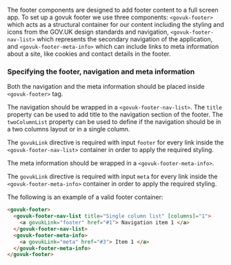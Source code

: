 The footer components are designed to add footer content to a full screen app.
To set up a govuk footer we use three components: `<govuk-footer>` which acts as
a structural container for our content including the styling and icons from the
GOV.UK design standards and navigation, `<govuk-footer-nav-list>` which represents
the secondary navigation of the application, and `<govuk-footer-meta-info>` which
can include links to meta information about a site, like cookies and contact details in the footer.

### Specifying the footer, navigation and meta information

Both the navigation and the meta information should be placed inside `<govuk-footer>` tag.

The navigation should be wrapped in a `<govuk-footer-nav-list>`. The `title` property can be used
to add title to the navigation section of the footer. The `twoColumnList` property can be used to
define if the navigation should be in a two columns layout or in a single column.

The `govukLink` directive is required with input `footer` for every link inside the `<govuk-footer-nav-list>` container
in order to apply the required styling.

The meta information should be wrapped in a `<govuk-footer-meta-info>`.

The `govukLink` directive is required with input `meta` for every link inside the `<govuk-footer-meta-info>` container
in order to apply the required styling.

The following is an example of a valid footer container:

```html
<govuk-footer>
  <govuk-footer-nav-list title="Single column list" [columns]="1">
    <a govukLink="footer" href="#1"> Navigation item 1 </a>
  </govuk-footer-nav-list>
  <govuk-footer-meta-info>
    <a govukLink="meta" href="#3"> Item 1 </a>
  </govuk-footer-meta-info>
</govuk-footer>
```
